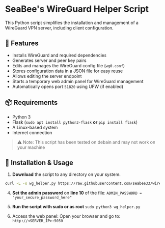 # SeaBee's WireGuard Helper Script

This Python script simplifies the installation and management of a WireGuard VPN server, including client configuration.

## 🔧 Features

- Installs WireGuard and required dependencies
- Generates server and peer key pairs
- Edits and manages the WireGuard config file (`wg0.conf`)
- Stores configuration data in a JSON file for easy reuse
- Allows editing the server endpoint
- Starts a temporary web admin panel for WireGuard management
- Automatically opens port `51820` using UFW (if enabled)

## 📦 Requirements

- Python 3
- Flask (`sudo apt install python3-flask` **or** `pip install flask`)
- A Linux-based system
- Internet connection

> ⚠️ Note: This script has been tested on debain and may not work on your machine

## 🚀 Installation & Usage

1. **Download** the script to any directory on your system.

```bash
curl -L -o wg_helper.py https://raw.githubusercontent.com/seabee33/wireguard_helper/main/wg_helper.py
```
4. **Set the admin password** on **line 10** of the file: `ADMIN_PASSWORD = "your_secure_password_here"`
    
5. **Run the script with sudo or as root** `sudo python3 wg_helper.py`

6. Access the web panel: Open your browser and go to: `http://<SERVER_IP>:5050`

